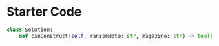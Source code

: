 # Starter Code

```python
class Solution:
    def canConstruct(self, ransomNote: str, magazine: str) -> bool:
```